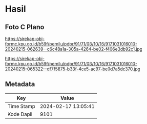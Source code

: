 # Hasil

## Foto C Plano

https://sirekap-obj-formc.kpu.go.id/b59f/pemilu/pdpr/91/71/03/10/16/9171031016010-20240215-062639--c6c48a1a-305a-4264-be02-f406e3db92c1.jpg

https://sirekap-obj-formc.kpu.go.id/b59f/pemilu/pdpr/91/71/03/10/16/9171031016010-20240215-065322--df7f5875-b33f-4ce5-ac97-be0d7a5dc370.jpg


## Metadata

| Key        | Value               |
| ---------- | ------------------- |
| Time Stamp | 2024-02-17 13:05:41 |
| Kode Dapil | 9101                |



